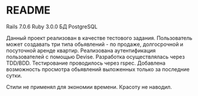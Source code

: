# README
Rails 7.0.6
Ruby 3.0.0
БД PostgreSQL

Данный проект реализован в качестве тестового задания. Пользователь может создавать три типа обьявлений - по продаже, долгосрочной и посуточной аренде квартир. Реализована аутентификация пользователей с помощью Devise. Разработка осуществлялась через TDD/BDD. Тестирование проводилось через rspec. Добавлена возможность просмотра обьявлений выложенных только за последние сутки.

Стили не применял для экономии времени. Красоту не наводил. 
